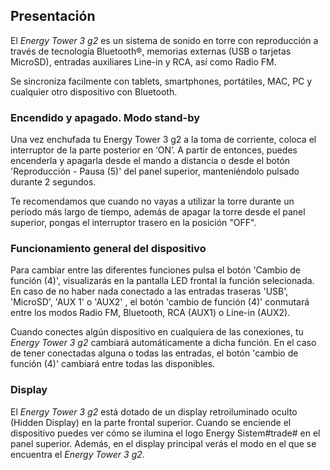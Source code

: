 ## Presentación

El *Energy Tower 3 g2* es un sistema de sonido en torre con reproducción a través de tecnología Bluetooth®, memorias externas (USB o tarjetas MicroSD), entradas auxiliares Line-in y RCA, así como Radio FM. 

Se sincroniza facilmente con tablets, smartphones, portátiles, MAC, PC y cualquier otro dispositivo con Bluetooth.

### Encendido y apagado. Modo stand-by

Una vez enchufada tu Energy Tower 3 g2 a la toma de corriente, coloca el interruptor de la parte posterior en ‘ON’. A partir de entonces, puedes encenderla y apagarla desde el mando a distancia o desde el botón 'Reproducción - Pausa (5)' del panel superior, manteniéndolo pulsado durante 2 segundos.

Te recomendamos que cuando no vayas a utilizar la torre durante un periodo más largo de tiempo, además de apagar la torre desde el panel superior, pongas el interruptor trasero en la posición "OFF".

### Funcionamiento general del dispositivo

Para cambiar entre las diferentes funciones pulsa el botón 'Cambio de función (4)', visualizarás en la pantalla LED frontal la función selecionada. En caso de no haber nada conectado a las entradas traseras 'USB', 'MicroSD', 'AUX 1' o 'AUX2' , el botón 'cambio de función (4)' conmutará entre los modos Radio FM, Bluetooth, RCA (AUX1) o Line-in (AUX2).

Cuando conectes algún dispositivo en cualquiera de las conexiones, tu *Energy Tower 3 g2* cambiará automáticamente a dicha función. En el caso de tener conectadas alguna o todas las entradas, el botón 'cambio de función (4)' cambiará entre todas las disponibles.

### Display

El *Energy Tower 3 g2* está dotado de un display retroiluminado oculto (Hidden Display) en la parte frontal superior.
Cuando se enciende el dispositivo puedes ver cómo se ilumina el logo Energy Sistem#trade# en el panel superior. Además, en el display principal verás el modo en el que se encuentra el *Energy Tower 3 g2*.
